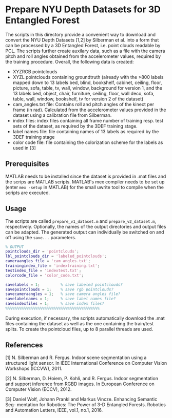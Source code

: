 # Prepare NYU Depth Datasets for 3D Entangled Forest

The scripts in this directory provide a convenient way to download and convert the NYU Depth Datasets [1,2] by Silberman et al. into a form that can be processed by a 3D Entangled Forest, i.e. point clouds readable by PCL. The scripts further create auxilary data, such as a file with the camera pitch and roll angles obtained from the accelerometer values, required by the training procedure. Overall, the following data is created:

* XYZRGB pointclouds
* XYZL pointclouds containing groundtruth (already with the >800 labels mapped down to 13 labels bed, blind, bookshelf, cabinet, ceiling, floor, picture, sofa, table, tv, wall, window, background for version 1, and the 13 labels bed, object, chair, furniture, ceiling, floor, wall deco, sofa, table, wall, window, bookshelf, tv for version 2 of the dataset)
* cam_angles.txt file: Contains roll and pitch angles of the kinect per frame (in rad). Calculated from the accelerometer values provided in the dataset using a calibration file from Silberman.
* index files: index files containing all frame number of training resp. test sets of the dataset, as required by the 3DEF training stage.
* label names file: file containing names of 13 labels as required by the 3DEF training stage
* color code file: file containing the colorization scheme for the labels as used in [3]  

## Prerequisites

MATLAB needs to be installed since the dataset is provided in .mat files and the scrips are MATLAB scripts.
MATLAB's mex compiler needs to be set up (enter `mex -setup` in MATLAB) for the small uwrite tool to compile when the scripts are executed.

## Usage

The scripts are called `prepare_v1_dataset.m` and `prepare_v2_dataset.m`, respectively.
Optionally, the names of the output directories and output files can be adapted.
The generated output can individually be switched on and off using the `save...` parameters.

```matlab
% OUTPUT
pointclouds_dir = 'pointclouds';
lbl_pointclouds_dir = 'labeled_pointclouds';
cameraangles_file = 'cam_angles.txt';
trainingindex_file = 'indextraining.txt';
testindex_file = 'indextest.txt';
colorcode_file = 'color_code.txt';

savelabels = 1;         % save labeled pointclouds?
savepointclouds = 1;    % save rgb pointclouds?
savecameraangles = 1;   % save camera angles file?
savelabelnames = 1;     % save label names file?
saveindexfiles = 1;     % save index files?
%%%%%%%%%%%%%%%%%%%%%%%%%%%%%%%%%%%%%%%%%

```

During execution, if necessary, the scripts automatically download the .mat files
containing the dataset as well as the one containing the train/test splits.
To create the pointcloud files, up to 8 parallel threads are used.

## References

[1] N. Silberman and R. Fergus. Indoor scene segmentation using a structured light sensor. In
IEEE International Conference on Computer Vision Workshops (ICCVW), 2011.

[2] N. Silberman, D. Hoiem, P. Kohli, and R. Fergus. Indoor segmentation and support inference
from RGBD images. In European Conference on Computer Vision (ECCV), 2012.

[3] Daniel Wolf, Johann Prankl and Markus Vincze. Enhancing Semantic Seg-
mentation for Robotics: The Power of 3-D Entangled Forests. Robotics
and Automation Letters, IEEE, vol.1, no.1, 2016.
